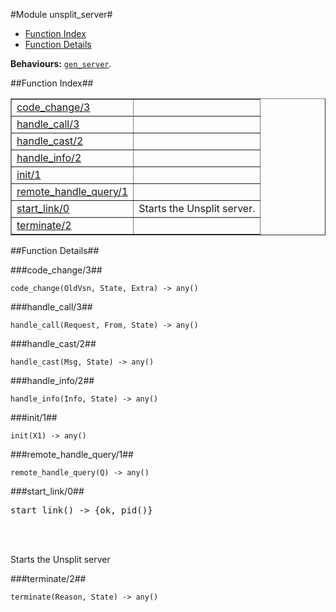 

#Module unsplit_server#
* [Function Index](#index)
* [Function Details](#functions)






__Behaviours:__ [`gen_server`](gen_server.md).<a name="index"></a>

##Function Index##


<table width="100%" border="1" cellspacing="0" cellpadding="2" summary="function index"><tr><td valign="top"><a href="#code_change-3">code_change/3</a></td><td></td></tr><tr><td valign="top"><a href="#handle_call-3">handle_call/3</a></td><td></td></tr><tr><td valign="top"><a href="#handle_cast-2">handle_cast/2</a></td><td></td></tr><tr><td valign="top"><a href="#handle_info-2">handle_info/2</a></td><td></td></tr><tr><td valign="top"><a href="#init-1">init/1</a></td><td></td></tr><tr><td valign="top"><a href="#remote_handle_query-1">remote_handle_query/1</a></td><td></td></tr><tr><td valign="top"><a href="#start_link-0">start_link/0</a></td><td>Starts the Unsplit server.</td></tr><tr><td valign="top"><a href="#terminate-2">terminate/2</a></td><td></td></tr></table>


<a name="functions"></a>

##Function Details##

<a name="code_change-3"></a>

###code_change/3##




`code_change(OldVsn, State, Extra) -> any()`

<a name="handle_call-3"></a>

###handle_call/3##




`handle_call(Request, From, State) -> any()`

<a name="handle_cast-2"></a>

###handle_cast/2##




`handle_cast(Msg, State) -> any()`

<a name="handle_info-2"></a>

###handle_info/2##




`handle_info(Info, State) -> any()`

<a name="init-1"></a>

###init/1##




`init(X1) -> any()`

<a name="remote_handle_query-1"></a>

###remote_handle_query/1##




`remote_handle_query(Q) -> any()`

<a name="start_link-0"></a>

###start_link/0##




<pre>start_link() -&gt; {ok, pid()}</pre>
<br></br>




Starts the Unsplit server<a name="terminate-2"></a>

###terminate/2##




`terminate(Reason, State) -> any()`

